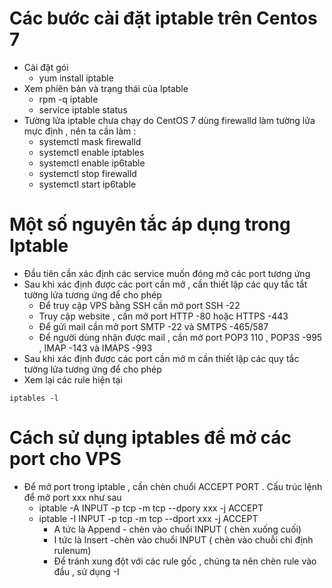 # Các bước cài đặt iptable trên Centos 7 
- Cài đặt gói 
  - yum install iptable
- Xem phiên bản và trạng thái của Iptable
  - rpm -q iptable 
  - service iptable status 
- Tường lửa iptable chưa chạy do CentOS 7 dùng firewalld làm tường lửa mực định , nên ta cần làm : 
  - systemctl mask firewalld 
  - systemctl enable iptables
  - systemctl enable ip6table 
  - systemctl stop firewalld
  - systemctl start ip6table 
# Một số nguyên tắc áp dụng trong Iptable
- Đầu tiên cần xác định các service muốn đóng mở các port tương ứng 
- Sau khi xác định được các port cần mở , cần thiết lập các quy tắc tắt tường lửa tương ứng để cho phép 
  - Để truy cập VPS bằng SSH cần mở port SSH -22
  - Truy cập website , cần mở port HTTP -80 hoặc HTTPS -443
  - Để gửi mail cần mở port SMTP -22 và SMTPS -465/587
  - Để người dùng nhận được mail , cần mở port POP3 110 , POP3S -995 , IMAP -143 và IMAPS -993
- Sau khi xác định được các port cần mở m cần thiết lập các quy tắc tường lửa tương ứng để cho phép 
- Xem lại các rule hiện tại 
```
iptables -l
```
# Cách sử dụng iptables để mở các port cho VPS 
- Để mở port trong iptable , cần chèn chuổi ACCEPT PORT . Cấu trúc lệnh để mở port xxx như sau 
  - iptable -A INPUT -p tcp -m tcp --dpory xxx -j ACCEPT
  - iptable -I INPUT -p tcp -m tcp --dport xxx -j ACCEPT 
    - A tức là Append - chèn vào chuổi INPUT ( chèn xuống cuối) 
    - I tức là Insert -chèn vào chuổi INPUT ( chèn vào chuỗi chỉ định rulenum)
    - Để tránh xung đột với các rule gốc , chúng ta nên chèn rule vào đầu , sử dụng -I